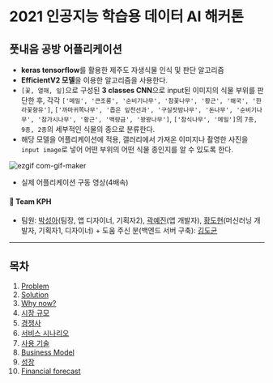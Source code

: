  # 2021 인공지능 학습용 데이터 AI 해커톤
 ## 풋내음 공방 어플리케이션
- **keras tensorflow**를 활용한 제주도 자생식물 인식 및 판단 알고리즘    
- **EfficientV2 모델**을 이용한 알고리즘을 사용한다. 
- `[꽃, 열매, 잎]`으로 구성된 **3 classes CNN**으로 input된 이미지의 식물 부위를 판단한 후, 각각 `['메밀', '큰조롱', '순비기나무', '참꽃나무', '황근', '해국', '한라꽃향유']`, `['까마귀쪽나무', '좁은 잎천선과', '구실잣밤나무', '돈나무', '순비기나무', '참가시나무', '황근', '백량금', '꽝꽝나무']`, `['참식나무', '메밀']`의 `7종, 9종, 2종`의 세부적인 식물의 종으로 분류한다. 
- 해당 모델을 어플리케이션에 적용, 갤러리에서 가져온 이미지나 촬영한 사진을 `input image`로 넣어 어떤 부위의 어떤 식물 종인지를 알 수 있도록 한다. 

![ezgif com-gif-maker](https://user-images.githubusercontent.com/81740134/150679385-a0a86a08-e9c2-4a5e-a2f3-2715a65b770a.gif)

- 실제 어플리케이션 구동 영상(4배속)

#### 💜 Team KPH
- 팀원: [박성아](https://github.com/seonga76)(팀장, 앱 디자이너, 기획자2), [곽예진](https://github.com/Kwakyejin)(앱 개발자), [황도현](https://github.com/HwangDoHyun28)(머신러닝 개발자, 기획자1, 디자이너) + 도움 주신 분(백엔드 서버 구축): [김도균](https://github.com/jasper200207)
--------------
## 목차
1. [Problem](#1-Problem)
2. [Solution](#2-Solution)
3. [Why now?](#3-Why-now?)
4. [시장 규모](#4-시장-규모) 
5. [경쟁사](#5-경쟁사)
6. [서비스 시나리오](#6-서비스-시나리오)
7. [사용 기술](#7-사용-기술)
8. [Business Model](#8-Business-Model)
9. [성장](#9-성장)
10. [Financial forecast](#Financial-forecast)
